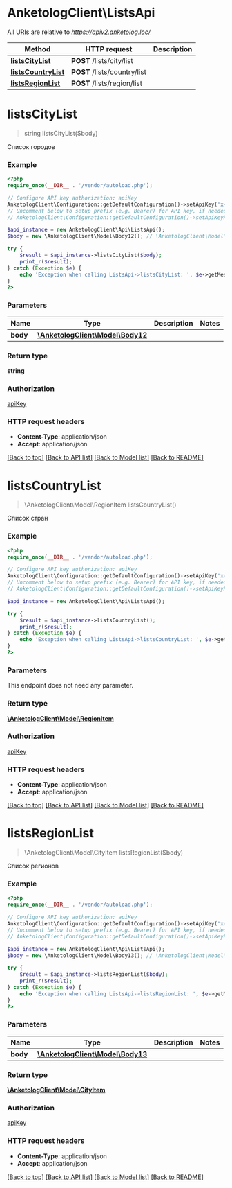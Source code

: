 # AnketologClient\ListsApi

All URIs are relative to *https://apiv2.anketolog.loc/*

Method | HTTP request | Description
------------- | ------------- | -------------
[**listsCityList**](ListsApi.md#listsCityList) | **POST** /lists/city/list | 
[**listsCountryList**](ListsApi.md#listsCountryList) | **POST** /lists/country/list | 
[**listsRegionList**](ListsApi.md#listsRegionList) | **POST** /lists/region/list | 


# **listsCityList**
> string listsCityList($body)



Список городов

### Example
```php
<?php
require_once(__DIR__ . '/vendor/autoload.php');

// Configure API key authorization: apiKey
AnketologClient\Configuration::getDefaultConfiguration()->setApiKey('x-anketolog-apikey', 'YOUR_API_KEY');
// Uncomment below to setup prefix (e.g. Bearer) for API key, if needed
// AnketologClient\Configuration::getDefaultConfiguration()->setApiKeyPrefix('x-anketolog-apikey', 'Bearer');

$api_instance = new AnketologClient\Api\ListsApi();
$body = new \AnketologClient\Model\Body12(); // \AnketologClient\Model\Body12 | 

try {
    $result = $api_instance->listsCityList($body);
    print_r($result);
} catch (Exception $e) {
    echo 'Exception when calling ListsApi->listsCityList: ', $e->getMessage(), PHP_EOL;
}
?>
```

### Parameters

Name | Type | Description  | Notes
------------- | ------------- | ------------- | -------------
 **body** | [**\AnketologClient\Model\Body12**](../Model/\AnketologClient\Model\Body12.md)|  |

### Return type

**string**

### Authorization

[apiKey](../../README.md#apiKey)

### HTTP request headers

 - **Content-Type**: application/json
 - **Accept**: application/json

[[Back to top]](#) [[Back to API list]](../../README.md#documentation-for-api-endpoints) [[Back to Model list]](../../README.md#documentation-for-models) [[Back to README]](../../README.md)

# **listsCountryList**
> \AnketologClient\Model\RegionItem listsCountryList()



Список стран

### Example
```php
<?php
require_once(__DIR__ . '/vendor/autoload.php');

// Configure API key authorization: apiKey
AnketologClient\Configuration::getDefaultConfiguration()->setApiKey('x-anketolog-apikey', 'YOUR_API_KEY');
// Uncomment below to setup prefix (e.g. Bearer) for API key, if needed
// AnketologClient\Configuration::getDefaultConfiguration()->setApiKeyPrefix('x-anketolog-apikey', 'Bearer');

$api_instance = new AnketologClient\Api\ListsApi();

try {
    $result = $api_instance->listsCountryList();
    print_r($result);
} catch (Exception $e) {
    echo 'Exception when calling ListsApi->listsCountryList: ', $e->getMessage(), PHP_EOL;
}
?>
```

### Parameters
This endpoint does not need any parameter.

### Return type

[**\AnketologClient\Model\RegionItem**](../Model/RegionItem.md)

### Authorization

[apiKey](../../README.md#apiKey)

### HTTP request headers

 - **Content-Type**: application/json
 - **Accept**: application/json

[[Back to top]](#) [[Back to API list]](../../README.md#documentation-for-api-endpoints) [[Back to Model list]](../../README.md#documentation-for-models) [[Back to README]](../../README.md)

# **listsRegionList**
> \AnketologClient\Model\CityItem listsRegionList($body)



Список регионов

### Example
```php
<?php
require_once(__DIR__ . '/vendor/autoload.php');

// Configure API key authorization: apiKey
AnketologClient\Configuration::getDefaultConfiguration()->setApiKey('x-anketolog-apikey', 'YOUR_API_KEY');
// Uncomment below to setup prefix (e.g. Bearer) for API key, if needed
// AnketologClient\Configuration::getDefaultConfiguration()->setApiKeyPrefix('x-anketolog-apikey', 'Bearer');

$api_instance = new AnketologClient\Api\ListsApi();
$body = new \AnketologClient\Model\Body13(); // \AnketologClient\Model\Body13 | 

try {
    $result = $api_instance->listsRegionList($body);
    print_r($result);
} catch (Exception $e) {
    echo 'Exception when calling ListsApi->listsRegionList: ', $e->getMessage(), PHP_EOL;
}
?>
```

### Parameters

Name | Type | Description  | Notes
------------- | ------------- | ------------- | -------------
 **body** | [**\AnketologClient\Model\Body13**](../Model/\AnketologClient\Model\Body13.md)|  |

### Return type

[**\AnketologClient\Model\CityItem**](../Model/CityItem.md)

### Authorization

[apiKey](../../README.md#apiKey)

### HTTP request headers

 - **Content-Type**: application/json
 - **Accept**: application/json

[[Back to top]](#) [[Back to API list]](../../README.md#documentation-for-api-endpoints) [[Back to Model list]](../../README.md#documentation-for-models) [[Back to README]](../../README.md)


